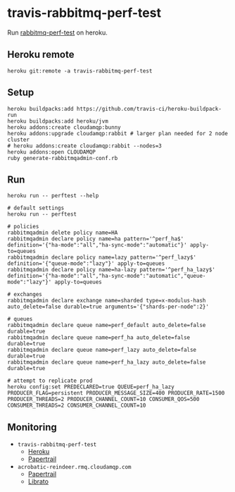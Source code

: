 # travis-rabbitmq-perf-test

Run [rabbitmq-perf-test](https://github.com/rabbitmq/rabbitmq-perf-test) on heroku.

## Heroku remote

```
heroku git:remote -a travis-rabbitmq-perf-test
```

## Setup

```
heroku buildpacks:add https://github.com/travis-ci/heroku-buildpack-run
heroku buildpacks:add heroku/jvm
heroku addons:create cloudamqp:bunny
heroku addons:upgrade cloudamqp:rabbit # larger plan needed for 2 node cluster
# heroku addons:create cloudamqp:rabbit --nodes=3
heroku addons:open CLOUDAMQP
ruby generate-rabbitmqadmin-conf.rb
```

## Run

```
heroku run -- perftest --help

# default settings
heroku run -- perftest

# policies
rabbitmqadmin delete policy name=HA
rabbitmqadmin declare policy name=ha pattern='^perf_ha$' definition='{"ha-mode":"all","ha-sync-mode":"automatic"}' apply-to=queues
rabbitmqadmin declare policy name=lazy pattern='^perf_lazy$' definition='{"queue-mode":"lazy"}' apply-to=queues
rabbitmqadmin declare policy name=ha-lazy pattern='^perf_ha_lazy$' definition='{"ha-mode":"all","ha-sync-mode":"automatic","queue-mode":"lazy"}' apply-to=queues

# exchanges
rabbitmqadmin declare exchange name=sharded type=x-modulus-hash auto_delete=false durable=true arguments='{"shards-per-node":2}'

# queues
rabbitmqadmin declare queue name=perf_default auto_delete=false durable=true
rabbitmqadmin declare queue name=perf_ha auto_delete=false durable=true
rabbitmqadmin declare queue name=perf_lazy auto_delete=false durable=true
rabbitmqadmin declare queue name=perf_ha_lazy auto_delete=false durable=true

# attempt to replicate prod
heroku config:set PREDECLARED=true QUEUE=perf_ha_lazy PRODUCER_FLAG=persistent PRODUCER_MESSAGE_SIZE=400 PRODUCER_RATE=1500 PRODUCER_THREADS=2 PRODUCER_CHANNEL_COUNT=10 CONSUMER_QOS=500 CONSUMER_THREADS=2 CONSUMER_CHANNEL_COUNT=10
```

## Monitoring

* `travis-rabbitmq-perf-test`
  * [Heroku](https://dashboard.heroku.com/apps/travis-rabbitmq-perf-test)
  * [Papertrail](https://papertrailapp.com/systems/travis-rabbitmq-perf-test/events)
* `acrobatic-reindeer.rmq.cloudamqp.com`
  * [Papertrail](https://papertrailapp.com/systems/1963154171/events)
  * [Librato](https://metrics.librato.com/s/spaces/670753?source=%2Aacrobatic-reindeer%2A)
